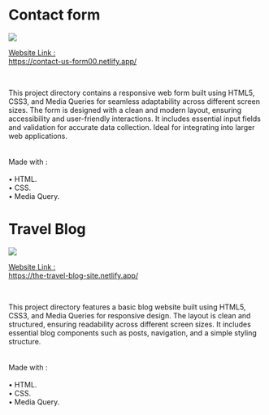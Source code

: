 <h1> Contact form </h1>

<a href="https://the-contact-us-form.netlify.app/"> <img src="https://github.com/Rohit-Pakhre09/Media-Query-Exam/blob/bb17897f00b56243c709873acff51bc5695895cf/Contact-form.png"> </a>

<a href="https://contact-us-form00.netlify.app/"><p>Website Link :<br> https://contact-us-form00.netlify.app/</p></a> <br>
<p>This project directory contains a responsive web form built using HTML5, CSS3, and Media Queries for seamless adaptability across different screen sizes. The form is designed with a clean and modern layout, ensuring accessibility and user-friendly interactions. It includes essential input fields and validation for accurate data collection. Ideal for integrating into larger web applications.<br><br><br>
Made with : <br><br>
• HTML.<br>
• CSS.<br>
• Media Query.<br>
</p>


<h1> Travel Blog </h1>

<a href="https://the-travel-blog-site.netlify.app/"> <img src="https://github.com/Rohit-Pakhre09/Media-Query-Exam/blob/9fb0d336093642d353c0ca3c6361438bbd37cebe/Travel_blog.png"> </a>

<a href="https://the-travel-blog-site.netlify.app/"><p>Website Link :<br> https://the-travel-blog-site.netlify.app/</p></a><br>
<p>This project directory features a basic blog website built using HTML5, CSS3, and Media Queries for responsive design. The layout is clean and structured, ensuring readability across different screen sizes. It includes essential blog components such as posts, navigation, and a simple styling structure.<br><br><br>
Made with : <br><br>
• HTML.<br>
• CSS.<br>
• Media Query.<br>
</p>
